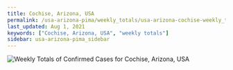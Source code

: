 ```yaml
---
title: Cochise, Arizona, USA
permalink: /usa-arizona-pima/weekly_totals/usa-arizona-cochise-weekly_totals.html
last_updated: Aug 1, 2021
keywords: ["Cochise, Arizona, USA", "weekly totals"]
sidebar: usa-arizona-pima_sidebar
---
```


![Weekly Totals of Confirmed Cases for Cochise, Arizona, USA](/covid_tracker/images/graphs/usa-arizona-cochise-weekly_totals_graph.png)
